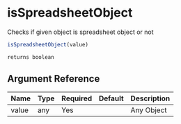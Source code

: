 # isSpreadsheetObject

Checks if given object is spreadsheet object or not

```javascript
isSpreadsheetObject(value)
```

```javascript
returns boolean
```

## Argument Reference

| Name | Type | Required | Default | Description |
| --- | --- | --- | --- | --- |
| value | any | Yes |  | Any Object |
